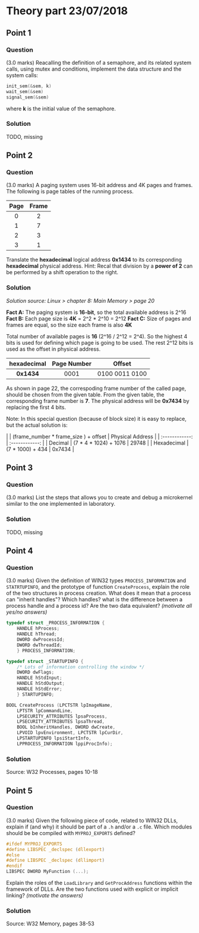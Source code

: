 # Theory part 23/07/2018

## Point 1

### Question

(3.0 marks) Reacalling the definition of a semaphore, and its related system calls, using mutex and conditions, implement the data structure and the system calls:

```c
init_sem(&sem, k)
wait_sem(&sem)
signal_sem(&sem)
```

where **k** is the initial value of the semaphore.

### Solution

TODO, missing

## Point 2

### Question

(3.0 marks) A paging system uses 16-bit address and 4K pages and frames. The following is page tables of the running process.

|  Page | Frame  |
| :------------: | :------------: |
|  0 | 2  |
|  1 | 7  |
|  2 | 3  |
|  3 | 1  |

Translate the **hexadecimal** logical address **0x1434** to its corresponding **hexadecimal** physical address.
Hint: Recal that division by a **power of 2** can be performed by a shift operation to the right.


### Solution

*Solution source: Linux > chapter 8: Main Memory > page 20*

**Fact A:** The paging system is **16-bit**, so the total available address is 2^16
**Fact B:** Each page size is **4K** = 2^2 \* 2^10 = 2^12
**Fact C:** Size of pages and frames are equal, so the size each frame is also **4K**

Total number of available pages is **16** (2^16 / 2^12 = 2^4). So the highest 4 bits is used for defining which page is going to be used. The rest 2^12 bits is used as the offset in physical address.

| hexadecimal |  Page Number |  Offset  |
| :------------: | :------------: | :------------: |
| **0x1434** |  0001 | 0100 0011 0100  |

As shown in page 22, the correspoding frame number of the called page, should be chosen from the given table. From the given table, the corresponding frame number is **7**. The physical address will be **0x7434** by replacing the first 4 bits.

Note:
In this special question (because of block size) it is easy to replace, but the actual solution is:

|   | (frame_number * frame_size ) + offset  | Physical Address |
| :------------: | :------------: |
|  Decimal | (7 \* 4 \* 1024) + 1076  | 29748 |
|  Hexadecimal | (7 * 1000) + 434  | 0x7434 |


## Point 3

### Question

(3.0 marks) List the steps that allows you to create and debug a microkernel similar to the one implemented in laboratory.

### Solution

TODO, missing


## Point 4

### Question

(3.0 marks) Given the definition of WIN32 types `PROCESS_INFORMATION` and `STATRTUPINFO`, and the prototype of function `CreateProcess`, explain the role of the two structures in process creation. What does it mean that a process can "inherit handles"? Which handles? what is the difference between a process handle and a process id? Are the two data equivalent? *(motivate all yes/no answers)*

```c
typedef struct _PROCESS_INFORMATION {
	HANDLE hProcess;
	HANDLE hThread;
	DWORD dwProcessId;
	DWORD dwThreadId;
	} PROCESS_INFORMATION;

typedef struct _STARTUPINFO {
	/* Lots of information controlling the window */
	DWORD dwFlags;
	HANDLE hStdInput;
	HANDLE hStdOutput;
	HANDLE hStdError;
	} STARTUPINFO;

BOOL CreateProcess (LPCTSTR lpImageName,
	LPTSTR lpCommandLine,
	LPSECURITY_ATTRIBUTES lpsaProcess,
	LPSECURITY_ATTRIBUTES lpsaThread,
	BOOL bInheritHandles, DWORD dwCreate,
	LPVOID lpvEnvironment, LPCTSTR lpCurDir,
	LPSTARTUPINFO lpsiStartInfo,
	LPPROCESS_INFORMATION lppiProcInfo);
```

### Solution

Source: W32 Processes, pages 10-18


## Point 5

### Question

(3.0 marks) Given the following piece of code, related to WIN32 DLLs, explain if (and why) it should be part of a `.h` and/or a `.c` file. Which modules should be be compiled with `MYPROJ_EXPORTS` defined?

```c
#ifdef MYPROJ_EXPORTS
#define LIBSPEC _declspec (dllexport)
#else
#define LIBSPEC _declspec (dllimport)
#endif
LIBSPEC DWORD MyFunction (...);
```

Explain the roles of the `LoadLibrary` and `GetProcAddress` functions within the framework of DLLs. Are the two functions used with explicit or implicit linking? *(motivate the answers)*

### Solution

Source: W32 Memory, pages 38-53